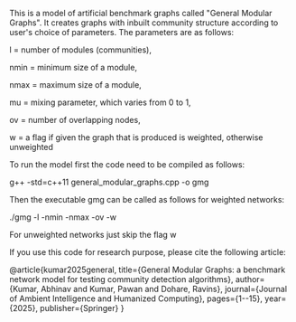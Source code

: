 This is a model of artificial benchmark graphs called "General Modular Graphs". It creates graphs with inbuilt community structure according to user's choice of parameters. The parameters are as follows:

l = number of modules (communities),

nmin = minimum size of a module,

nmax = maximum size of a module,

mu = mixing parameter, which varies from 0 to 1,

ov = number of overlapping nodes,

w  =  a flag if given the graph that is produced is weighted, otherwise unweighted

To run the model first the code need to be compiled as follows:

g++ -std=c++11 general_modular_graphs.cpp -o gmg

Then the executable gmg can be called as follows for weighted networks:

./gmg -l <value> -nmin <value> -nmax <value> -ov <value> -w

For unweighted networks just skip the flag w

If you use this code for research purpose, please cite the following article:

@article{kumar2025general,
  title={General Modular Graphs: a benchmark network model for testing community detection algorithms},
  author={Kumar, Abhinav and Kumar, Pawan and Dohare, Ravins},
  journal={Journal of Ambient Intelligence and Humanized Computing},
  pages={1--15},
  year={2025},
  publisher={Springer}
}
